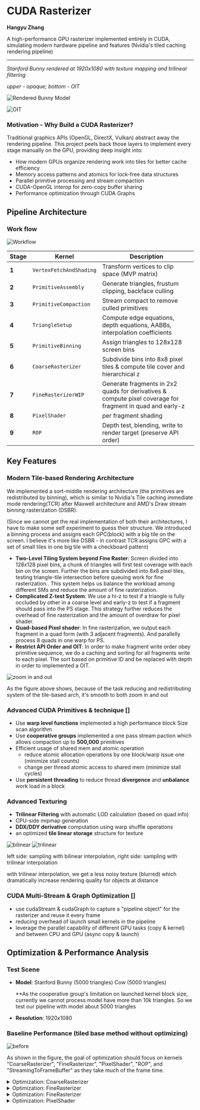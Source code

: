 # CUDA Rasterizer

**Hangyu Zhang**

A high-performance GPU rasterizer implemented entirely in CUDA, simulating modern hardware pipeline and features (Nvidia's tiled caching rendering pipeline)

---

*Stanford Bunny rendered at 1920x1080 with texture mapping and trilinear filtering*

*upper - opaque; bottom - OIT*

![Rendered Bunny Model](./images/teaser.png)

![OIT](./images/OIT.png)

### Motivation - Why Build a CUDA Rasterizer?

Traditional graphics APIs (OpenGL, DirectX, Vulkan) abstract away the rendering pipeline. This project peels back those layers to implement every stage manually on the GPU, providing deep insight into:
- How modern GPUs organize rendering work into tiles for better cache efficiency
- Memory access patterns and atomics for lock-free data structures
- Parallel primitive processing and stream compaction
- CUDA-OpenGL interop for zero-copy buffer sharing
- Performance optimization through CUDA Graphs

## Pipeline Architecture

### Work flow

![Workflow](./images/workflow.png)

| Stage | Kernel | Description |
|-------|--------|-------------|
| **1** | `VertexFetchAndShading` | Transform vertices to clip space (MVP matrix) |
| **2** | `PrimitiveAssembly` | Generate triangles, frustum clipping, backface culling |
| **3** | `PrimitiveCompaction` | Stream compact to remove culled primitives |
| **4** | `TriangleSetup` | Compute edge equations, depth equations, AABBs, interpolation coefficients |
| **5** | `PrimitiveBinning` | Assign triangles to 128x128 screen bins |
| **6** | `CoarseRasterizer` | Subdivide bins into 8x8 pixel tiles & compute tile cover and hierarchical z |
| **7** | `FineRasterizerWIP` | Generate fragments in 2x2 quads for derivatives & compute pixel coverage for fragment in quad and early-z |
| **8** | `PixelShader` | per fragment shading |
| **9** | `ROP` | Depth test, blending, write to render target (preserve API order) |

## Key Features

### Modern Tile-based Rendering Architecture

We implemented a sort-middle rendering architecture (the primitives are redistributed by binning), which is similar to Nvidia's Tile caching immediate mode rendering(TCR) after Maxwell architecture and AMD's Draw stream binning rasterization (DSBR).

(Since we cannot get the real implementation of both their architectures, I have to make some self experiment to guess their structure. We introduced a binning process and assigns each GPC(block) with a big tile on the screen. I believe it's more like DSBR - in contrast TCR assigns GPC with a set of small tiles in one big tile with a checkboard pattern)

- **Two-Level Tiling System beyond Fine Raster**: Screen divided into 128x128 pixel bins, a chunk of triangles will first test coverage with each bin on the screen. Further the bins are subdivided into 8x8 pixel tiles, testing triangle-tile intersection before queuing work for fine rasterization.. This system helps us balance the workload among different SMs and reduce the amount of fine rasterization.
- **Complicated Z-test System**: We use a hi-z to test if a triangle is fully occluded by other in a coarse level and early-z to test if a fragment should pass into the PS stage. This strategy further reduces the overhead of fine rasterization and the amount of overdraw for pixel shader.
- **Quad-based Pixel shader**: In fine rasterization, we output each fragment in a quad form (with 3 adjacent fragments). And parallelly process 8 quads in one warp for PS.
- **Restrict API Order and OIT**: In order to make fragment write order obey primitive sequence, we do a caching and sorting for all fragments write to each pixel. The sort based on primitive ID and be replaced with depth in order to implemented a OIT. 

![zoom in and out](./images/zoom_in.gif)

As the figure above shows, because of the task reducing and redistributing system of the tile-based arch, it's smooth to both zoom in and out

### Advanced CUDA Primitives & technique []

* Use **warp level functions** implemented a high performance block Size scan algorithm
* Use **cooperative groups** implemented a one pass stream paction which allows compaction up to **500,000** primitives
* Efficient usage of shared mem and atomic operation
  * reduce atomic allocation operations by one block/warp issue one (minimize stall counts)
  * change per thread atomic access to shared mem (minimize stall cycles) 
* Use **persistent threading** to reduce thread **divergence** and **unbalance** work load in a block

### Advanced Texturing

- **Trilinear Filtering** with automatic LOD calculation (based on quad info)
- CPU-side mipmap generation
- **DDX/DDY derivative** computation using warp shuffle operations
- an optimized **tile linear storage** structure for texture

![bilinear](./images/sampling_bilinear.png) ![trilinear](./images/sampling_trilinear.png)

left side: sampling with bilinear interpolation, right side: sampling with trilinear interpolation

with trilinear interpolation, we get a less noisy texture (blurred) which dramatically increase rendering quality for objects at distance

### CUDA Multi-Stream & Graph Optimization []

- use cudaStream & cudaGraph to capture a "pipeline object" for the rasterizer and reuse it every frame
- reducing overhead of launch small kernels in the pipeline 
- leverage the parallel capability of different GPU tasks (copy & kernel) and between CPU and GPU (async copy & launch)

## Optimization & Performance Analysis

### Test Scene
- **Model**: Stanford Bunny (5000 triangles) Cow (5000 triangles)

  **As the cooperative group's limitation on launched kernel block size, currently we cannot process model have more than 10k triangles. So we test our pipeline with model about 5000 triangles

- **Resolution**: 1920x1080

### Baseline Performance (tiled base method without optimizing)

![before](./images/origin.png)

As shown in the figure, the goal of optimization should focus on kernels "CoarseRasterizer", "FineRasterizer", "PixelShader", "ROP", and "StreamingToFrameBuffer" as they take much of the frame time.

<details>   <summary>Optimization: CoarseRasterizer</summary>      As it has a small kernel size (a block for one bin), reducing register usage here makes no sense. Hence we increase the loop unrolling count, increasing instruction effectiveness.   </details>

<details> <summary>Optimization: FineRasterizer</summary>We rewrite the queue read logic and fragment write back logic, making global read and write amortized inside the warp, reducing warp divergence. Interestingly, by making every 4 threads write a quad back, we increase memory coalescing and reduce the register overhead of loop unrolling, which also increases occupancy. Besides that, we increase our block size from 32 to 256, let every 32 threads (a warp) process one tile and the whole block process 4 tiles simultaneously. This dramatically increases occupancy, hiding read latency and eliminating the tail effect.</details>

<details> <summary>Optimization: FineRasterizer</summary> We rewrite the queue read logic and fragment write back logic, making global read and write amortized among the warp, reducing warp divergence. Interestingly, by making every 4 threads write a quad back, we increase memory coalescing and reduce the register overhead of loop unrolling, which also increases occupancy. Besides that, we increase our block size from 32 to 256, let every 32 threads (a warp) process one tile and the whole block process 4 tiles simultaneously. This dramatically increases occupancy, hiding read latency and eliminating the tail effect.
</details>
<details> 
    <summary>Optimization: PixelShader
    </summary>
    We optimize the fragment data structure, allowing each thread of the warp to read and write continuous 16-byte (float4) data in global mem. Secondly, as kernel arguments have to load to register from constant cache, when the parameter is large, the register may spill into local memory, which introduces memory stalls when accessing. We optimize the Texture2D structure and method to read from texture.
    <br />
    <img src="./images/optimized_Frag.png" style="zoom:33%;" />
    <img src="./images/optimized_tex.png" style="zoom:25%;" />
    <br />
    The figure above shows our optimized data structure, see source code for more details


<details> 
    <summary>Optimization: ROP Stage</summary>
    For the same reason, we packed the structure for FragmentOut. Besides that, we use shared mem to eliminate local memory usage and reduce register usage, which makes the kernel's ideal occupancy reach 100%. <mark>But, unfortunately, increasing the occupancy lets more blocks stay alive on SM, which may lead to more eviction for cachelines, making L1 & L2 hit rate lower<\mark>. So, we do not see big improvements for this kernel. 

<details> <summary>Optimization: StreamingToFrameBuffer</summary>As it has a memory-bound nature, what we do is just making memory access coalescing.</details>

With these optimization, we get a 31.7% improvement on performance:

### Final Performance

![after](./images/after.png)

### CUDA Graph Impact

| Metric | Standard Path | CUDA Graph | Improvement |
|--------|--------------|------------|-------------|
| CPU Overhead | 450 μs | 320 μs | **-28.9%** |
| GPU Time | 1407 μs | 1390 μs | -1.2% |
| Total Frame Time | 1857 μs | 1710 μs | **-7.9%** |

### CUDA Graph Optimization

CUDA Graphs reduce CPU overhead by capturing kernel launches into a reusable execution graph:

```cuda
// RasterizerGraph.cu - First frame captures graph
cudaStreamBeginCapture(stream, cudaStreamCaptureModeGlobal);

// 12 parallel memset operations across streams
cudaMemsetAsync(dBuffer1, 0, size, stream1);
cudaMemsetAsync(dBuffer2, 0, size, stream2);
// ... etc

// Sequential rendering kernels (data dependencies)
VertexShading<<<grid, block, 0, stream>>>();
PrimitiveAssembly<<<grid, block, 0, stream>>>();
// ... rest of pipeline

cudaStreamEndCapture(stream, &graph);
cudaGraphInstantiate(&graphExec, graph, nullptr, nullptr, 0);

// Subsequent frames just launch the graph
cudaGraphLaunch(graphExec, stream);
```

**Performance Impact**:

- CPU overhead: -20-30% (measured with CPU profiler)
- Frame time: Marginal improvement (GPU-bound)
- Best use case: CPU-bound scenarios, many small kernels

**Critical Limitation**: OpenGL interop (`cudaGraphicsMapResources`) **cannot** be captured in graphs. Solution: Render to staging buffer, then `cudaMemcpy` to PBO outside graph.

### Limitation & Failure Case

**Fine Rasterization (27% of frame)** is the primary bottleneck. Optimization opportunities:
1. **Hierarchical Z-buffer**: Skip tile rasterization if fully occluded
2. **Increase tile size**: 8x8 tiles may be too small, causing overhead. Test 16x16.
3. **Warp utilization**: Profile to ensure >50% warp occupancy

**Pixel Shading (22.7%)** dominated by texture sampling. Mitigations:
- **Texture cache optimization**: Pad textures to 128-byte alignment
- **Reduce trilinear to bilinear**: 30% faster, minimal quality loss
- **Group fragments by tile**: Improve texture cache hit rate



## Future Enhancements

- [ ] **Hierarchical Z-Buffer (Hi-Z)**: Early rejection of occluded tiles
- [ ] **Multiple Render Targets (MRT)**: G-buffer for deferred shading
- [ ] **Compute Shader Pipeline**: Port to pure compute for Vulkan/DX12 comparison
- [ ] **Multi-Draw Indirect**: Batch multiple objects without CPU intervention
- [ ] **Compressed Textures**: BC7 support for reduced bandwidth
- [ ] **MSAA**: Multi-sample anti-aliasing with coverage masks
- [ ] **Dynamic Branching**: Uber-shader for multiple material types



## References

- [NVIDIA CUDA C++ Programming Guide](https://docs.nvidia.com/cuda/cuda-c-programming-guide/)
- [A trip through the Graphics Pipeline](https://fgiesen.wordpress.com/2011/07/09/a-trip-through-the-graphics-pipeline-2011-index/)
- [Tile-Based Rendering](https://developer.arm.com/documentation/102662/0100/Tile-based-rendering)
- [CUDA Graphs Introduction](https://developer.nvidia.com/blog/cuda-graphs/)
- [GPU Gems 2: Stream Compaction](https://developer.nvidia.com/gpugems/gpugems2/part-vi-simulation-and-numerical-algorithms/chapter-39-parallel-prefix-sum-scan)
